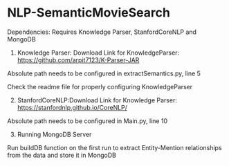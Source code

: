 # NLP-SemanticMovieSearch

Dependencies:
Requires Knowledge Parser, StanfordCoreNLP and MongoDB


1. Knowledge Parser: Download Link for KnowledgeParser: https://github.com/arpit7123/K-Parser-JAR

Absolute path needs to be configured in extractSemantics.py, line 5

Check the readme file for properly configuring KnowledgeParser

2. StanfordCoreNLP:Download Link for Knowledge Parser: https://stanfordnlp.github.io/CoreNLP/

Absolute path needs to be configured in Main.py, line 10

3. Running MongoDB Server

Run buildDB function on the first run to extract Entity-Mention relationships from the data and store it in MongoDB
